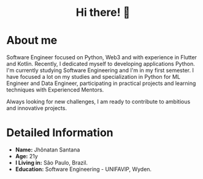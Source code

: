 

<h1 align="center">Hi there! 👋</h1>

# About me

Software Engineer focused on Python, Web3 and with experience in Flutter and Kotlin. Recently, I dedicated myself to developing applications Python.
I'm currently studying Software Engineering and I'm in my first semester.
I have focused a lot on my studies and specialization in Python for ML Engineer and Data Engineer, participating in practical projects and learning techniques with Experienced Mentors.

Always looking for new challenges, I am ready to contribute to ambitious and innovative projects.


# Detailed Information

* **Name:** Jhônatan Santana
* **Age:** 21y
* **I Living in:** São Paulo, Brazil.
* **Education:** Software Engineering - UNIFAVIP, Wyden.


